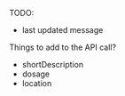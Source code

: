 TODO:

- last updated message

Things to add to the API call?

- shortDescription
- dosage
- location
